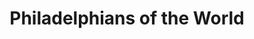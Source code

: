 ---
pid: MX185
title: Philadelphians of the World
location_transcription: Center City/ art museum
zipcode: '19143'
outside_phl: 
neighborhood: University City
age: '32'
age_range: 30-39
instagram: 
image_file_name: MX_183.jpg
proposal_transcription: Something like a globe on a rotating cylinder. The globe has
  all nationalities with a giant Sun/ Liberty bell.
topic: Globalism,Inclusivity,Race Ethnicity
topic_summary: 0, 0, 0
type: Sculpture Statue
keywords_other: 
credit: Timothy Stager
image_labels: 
twitter: 
facebook: 
permalink: "/monuments/mx185/"
layout: item-page
---